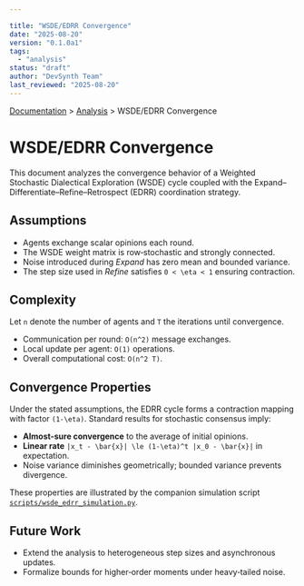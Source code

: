 ```yaml
---

title: "WSDE/EDRR Convergence"
date: "2025-08-20"
version: "0.1.0a1"
tags:
  - "analysis"
status: "draft"
author: "DevSynth Team"
last_reviewed: "2025-08-20"
---
```

<div class="breadcrumbs">
<a href="../index.md">Documentation</a> &gt; <a href="index.md">Analysis</a> &gt; WSDE/EDRR Convergence
</div>

# WSDE/EDRR Convergence

This document analyzes the convergence behavior of a Weighted Stochastic Dialectical Exploration (WSDE) cycle coupled with the Expand–Differentiate–Refine–Retrospect (EDRR) coordination strategy.

## Assumptions

- Agents exchange scalar opinions each round.
- The WSDE weight matrix is row‑stochastic and strongly connected.
- Noise introduced during *Expand* has zero mean and bounded variance.
- The step size used in *Refine* satisfies ``0 < \eta < 1`` ensuring contraction.

## Complexity

Let ``n`` denote the number of agents and ``T`` the iterations until convergence.

- Communication per round: ``O(n^2)`` message exchanges.
- Local update per agent: ``O(1)`` operations.
- Overall computational cost: ``O(n^2 T)``.

## Convergence Properties

Under the stated assumptions, the EDRR cycle forms a contraction mapping with factor ``(1-\eta)``. Standard results for stochastic consensus imply:

- **Almost‑sure convergence** to the average of initial opinions.
- **Linear rate** ``|x_t - \bar{x}| \le (1-\eta)^t |x_0 - \bar{x}|`` in expectation.
- Noise variance diminishes geometrically; bounded variance prevents divergence.

These properties are illustrated by the companion simulation script [`scripts/wsde_edrr_simulation.py`](../../scripts/wsde_edrr_simulation.py).

## Future Work

- Extend the analysis to heterogeneous step sizes and asynchronous updates.
- Formalize bounds for higher‑order moments under heavy‑tailed noise.
